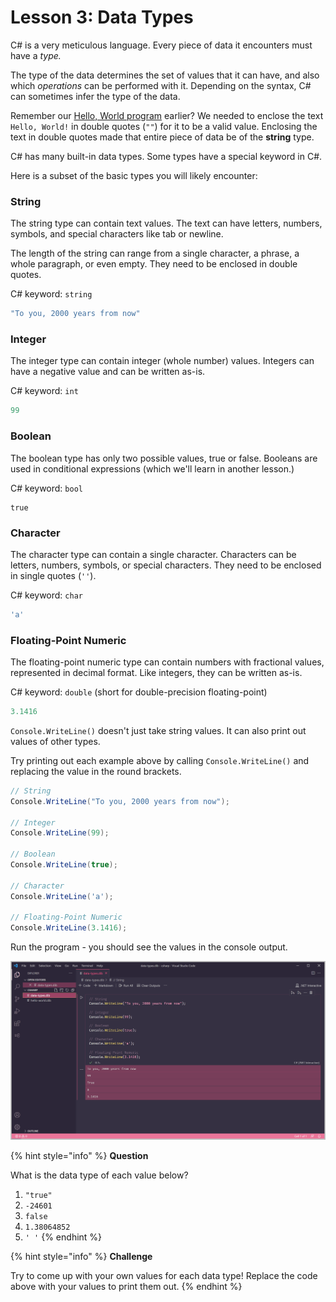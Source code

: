 # Lesson 3: Data Types

C\# is a very meticulous language. Every piece of data it encounters must have a _type._

The type of the data determines the set of values that it can have, and also which _operations_ can be performed with it. Depending on the syntax, C\# can sometimes infer the type of the data.

Remember our [Hello, World program](lesson-1-hello-world.md) earlier? We needed to enclose the text `Hello, World!` in double quotes \(`""`\) for it to be a valid value. Enclosing the text in double quotes made that entire piece of data be of the **string** type.

C\# has many built-in data types. Some types have a special keyword in C\#. 

Here is a subset of the basic types you will likely encounter:

### String

The string type can contain text values. The text can have letters, numbers, symbols, and special characters like tab or newline.

The length of the string can range from a single character, a phrase, a whole paragraph, or even empty. They need to be enclosed in double quotes.

C\# keyword:  `string`

```csharp
"To you, 2000 years from now"
```

### Integer

The integer type can contain integer \(whole number\) values. Integers can have a negative value and can be written as-is.

C\# keyword:  `int`

```csharp
99
```

### Boolean

The boolean type has only two possible values, true or false. Booleans are used in conditional expressions \(which we'll learn in another lesson.\)

C\# keyword: `bool`

```text
true
```

### Character

The character type can contain a single character. Characters can be letters, numbers, symbols, or special characters. They need to be enclosed in single quotes \(`''`\).

C\# keyword: `char`

```csharp
'a'
```

### Floating-Point Numeric

The floating-point numeric type can contain numbers with fractional values, represented in decimal format. Like integers, they can be written as-is.

C\# keyword: `double` \(short for double-precision floating-point\)

```csharp
3.1416
```

`Console.WriteLine()` doesn't just take string values. It can also print out values of other types.

Try printing out each example above by calling `Console.WriteLine()` and replacing the value in the round brackets.

```csharp
// String
Console.WriteLine("To you, 2000 years from now");

// Integer
Console.WriteLine(99);

// Boolean
Console.WriteLine(true);

// Character
Console.WriteLine('a');

// Floating-Point Numeric
Console.WriteLine(3.1416);
```

Run the program - you should see the values in the console output.

![](../.gitbook/assets/2021-07-09_0-58-13.png)

{% hint style="info" %}
**Question**

What is the data type of each value below?

1. `"true"`
2.  `-24601`
3. `false`
4. `1.38064852`
5. `' '`
{% endhint %}

{% hint style="info" %}
**Challenge**

Try to come up with your own values for each data type! Replace the code above with your values to print them out.
{% endhint %}


